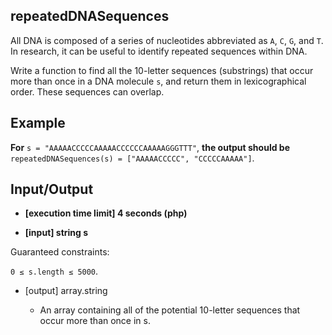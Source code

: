 ## repeatedDNASequences

All DNA is composed of a series of nucleotides abbreviated as `A`, `C`, `G`, and `T`. In research, it can be useful to identify repeated sequences within DNA.

Write a function to find all the 10-letter sequences (substrings) that occur more than once in a DNA molecule `s`, and return them in lexicographical order. These sequences can overlap.

## Example

**For** `s = "AAAAACCCCCAAAAACCCCCCAAAAAGGGTTT"`, **the output should be**
`repeatedDNASequences(s) = ["AAAAACCCCC", "CCCCCAAAAA"]`.

## Input/Output

- **[execution time limit] 4 seconds (php)**

- **[input] string s**

Guaranteed constraints:

`0 ≤ s.length ≤ 5000`.

- [output] array.string

  - An array containing all of the potential 10-letter sequences that occur more than once in s.